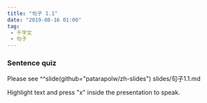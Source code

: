 ```yaml
---
title: "句子 1.1"
date: "2019-08-16 01:00"
tag: 
 - 千字文
 - 句子
---
```


### Sentence quiz

Please see ^^slide(github="patarapolw/zh-slides") slides/句子1.1.md

Highlight text and press "x" inside the presentation to speak.
